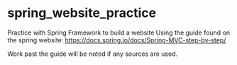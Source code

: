 # spring_website_practice
Practice with Spring Framework to build a website
Using the guide found on the spring website: https://docs.spring.io/docs/Spring-MVC-step-by-step/

Work past the guide will be noted if any sources are used.
